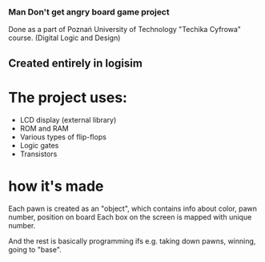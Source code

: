 ### Man Don't get angry board game project ###
Done as a part of Poznań University of Technology "Techika Cyfrowa" course. (Digital Logic and Design)
## Created entirely in logisim ##
# The project uses: #
- LCD display (external library)
- ROM and RAM
- Various types of flip-flops
- Logic gates
- Transistors

# how it's made #
Each pawn is created as an "object", which contains info about color, pawn number, position on board
Each box on the screen is mapped with unique number. 

And the rest is basically programming ifs e.g. taking down pawns, winning, going to "base". 

